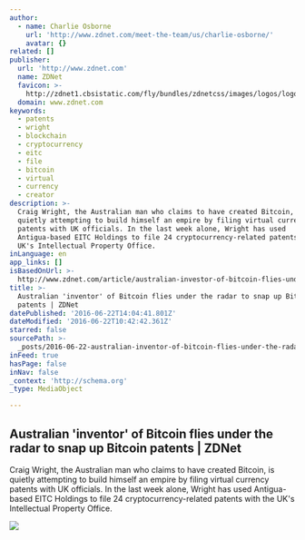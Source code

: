 ```yaml
---
author:
  - name: Charlie Osborne
    url: 'http://www.zdnet.com/meet-the-team/us/charlie-osborne/'
    avatar: {}
related: []
publisher:
  url: 'http://www.zdnet.com'
  name: ZDNet
  favicon: >-
    http://zdnet1.cbsistatic.com/fly/bundles/zdnetcss/images/logos/logo-192x192.png
  domain: www.zdnet.com
keywords:
  - patents
  - wright
  - blockchain
  - cryptocurrency
  - eitc
  - file
  - bitcoin
  - virtual
  - currency
  - creator
description: >-
  Craig Wright, the Australian man who claims to have created Bitcoin, is
  quietly attempting to build himself an empire by filing virtual currency
  patents with UK officials. In the last week alone, Wright has used
  Antigua-based EITC Holdings to file 24 cryptocurrency-related patents with the
  UK's Intellectual Property Office.
inLanguage: en
app_links: []
isBasedOnUrl: >-
  http://www.zdnet.com/article/australian-investor-of-bitcoin-flies-under-the-radar-to-snap-up-bitcoin-patents/
title: >-
  Australian 'inventor' of Bitcoin flies under the radar to snap up Bitcoin
  patents | ZDNet
datePublished: '2016-06-22T14:04:41.801Z'
dateModified: '2016-06-22T10:42:42.361Z'
starred: false
sourcePath: >-
  _posts/2016-06-22-australian-inventor-of-bitcoin-flies-under-the-radar-to-sn.md
inFeed: true
hasPage: false
inNav: false
_context: 'http://schema.org'
_type: MediaObject

---
```

<article style=""><h1>Australian 'inventor' of Bitcoin flies under the radar to snap up Bitcoin patents | ZDNet</h1><p>Craig Wright, the Australian man who claims to have created Bitcoin, is quietly attempting to build himself an empire by filing virtual currency patents with UK officials. In the last week alone, Wright has used Antigua-based EITC Holdings to file 24 cryptocurrency-related patents with the UK's Intellectual Property Office.</p><img src="http://zdnet3.cbsistatic.com/hub/i/r/2016/06/22/d9be28f5-22a7-42b1-ab27-bdc79641173d/thumbnail/770x578/5e4b4db97175106056063a9cce38db94/screen-shot-2016-06-22-at-10-05-37.jpg" /></article>